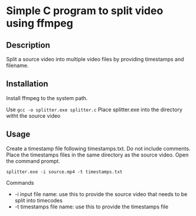 # Simple C program to split video using ffmpeg
## Description
Split a source video into multiple video files by providing timestamps and filename.

## Installation
Install ffmpeg to the system path.

Use `gcc -o splitter.exe splitter.c`
Place splitter.exe into the directory witht the source video

## Usage
Create a timestamp file following timestamps.txt. Do not include comments. Place the timestamps files in the same directory as the source video. Open the command prompt.

`splitter.exe -i source.mp4 -t timestamps.txt`

Commands
- -i input file name: use this to provide the source video that needs to be split into timecodes
- -t timestamps file name: use this to provide the timestamps file



